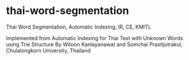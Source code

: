 # thai-word-segmentation
Thai Word Segmentation, Automatic Indexing, IR, CE, KMITL

Implemented from Automatic Indexing for Thai Text with Unknown Words using Trie Structure
By Witoon Kanlayanawat and Somchai Prasitjutrakul, Chulalongkorn University, Thailand
